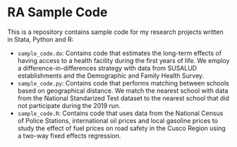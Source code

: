 # RA Sample Code

This is a repository contains sample code for my research projects written in Stata, Python and R:

- `sample_code.do`: Contains code that estimates the long-term effects of having access to a health facility during the first years of life. We employ a difference-in-differences strategy with data from SUSALUD establishments and the Demographic and Family Health Survey.
- `sample_code.py`: Contains code that performs matching between schools based on geographical distance. We match the nearest school with data from the National Standarized Test dataset to the nearest school that did not participate during the 2019 run.
- `sample_code.R`: Contains code that uses data from the National Census of Police Stations, international oil prices and local gasoline prices to study the effect of fuel prices on road safety in the Cusco Region using a two-way fixed effects regression.
